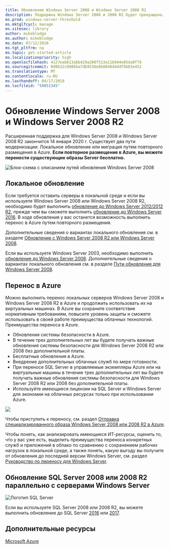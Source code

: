 ```yaml
---
title: Обновление Windows Server 2008 и Windows Server 2008 R2
description: Поддержка Windows Server 2008 и 2008 R2 будет прекращена. Узнайте, как выполнить обновление в локальной среде или разместить их в Azure.
ms.prod: windows-server-threshold
ms.mktglfcycl: manage
ms.sitesec: library
author: mikeblodge
ms.author: mikeblodge
ms.date: 07/12/2018
ms.tgt_pltfrm: na
ms.topic: get-started-article
ms.localizationpriority: high
ms.openlocfilehash: 4127eab613abb429a200f513a11b944e05da0f76
ms.sourcegitcommit: 0d0b32c8986ba7db9536e0b8648d4ddf9b03e452
ms.translationtype: MT
ms.contentlocale: ru-RU
ms.lasthandoff: 04/17/2019
ms.locfileid: "59851345"
---
```

# <a name="upgrade-windows-server-2008-and-windows-server-2008-r2"></a>Обновление Windows Server 2008 и Windows Server 2008 R2

Расширенная поддержка для Windows Server 2008 и Windows Server 2008 R2 закончится 14 января 2020 г. Существует два пути модернизации: Локальное обновление или миграция путем повторного размещения в Azure. **Если повторное размещение в Azure, вы можете перенести существующие образы Server бесплатно.**

![Блок-схема с описанием путей обновления Windows Server 2008](media/WS08_upgrade_paths.png)


## <a name="on-premises-upgrade"></a>Локальное обновление
Если требуется оставить серверы в локальной среде и если вы используете Windows Server 2008 или Windows Server 2008 R2, необходимо будет выполнить [обновление до Windows Server 2012/2012 R2](installation-and-upgrade.md#upgrading-to-windows-server-2012-r2), прежде чем вы сможете выполнить [обновление до Windows Server 2016](installation-and-upgrade.md#upgrading-to-windows-server-2016). В ходе обновления у вас останется возможность выполнить перенос в Azure путем повторного размещения.

Дополнительные сведения о вариантах локального обновления см. в разделе [Обновление с Windows Server 2008 R2 или Windows Server 2008](installation-and-upgrade.md#upgrading-from-windows-server-2008-r2-or-windows-server-2008).

Если вы используете Windows Server 2003, необходимо выполнить [обновление до Windows Server 2008](https://docs.microsoft.com/previous-versions/windows/it-pro/windows-server-2008-R2-and-2008/ff972408(v%3dws.10)). Дополнительные сведения о вариантах локального обновления см. в разделе [Пути обновления для Windows Server 2008](https://docs.microsoft.com/previous-versions/windows/it-pro/windows-server-2008-R2-and-2008/dd979563(v=ws.10)).


## <a name="migrate-to-azure"></a>Перенос в Azure
Можно выполнить перенос локальных серверов Windows Server 2008 и Windows Server 2008 R2 в Azure и продолжить использовать их на виртуальных машинах. В Azure вы сохраните соответствие нормативным требованиям, повысите уровень защиты и сможете использовать в своей работе преимущества облачных технологий. Преимущества переноса в Azure.

- Обновления системы безопасности в Azure.
- В течение трех дополнительных лет вы будете получать важные обновления системы безопасности для Windows Server 2008 R2 или 2008 без дополнительной платы. 
- Бесплатные обновления в Azure.
- Внедрение дополнительных облачных служб по мере готовности.
- При переносе SQL Server в управляемые экземпляры Azure или на виртуальные машины в течение трех дополнительных лет вы будете получать важные обновления системы безопасности для Windows Server 2008 R2 или 2008 без дополнительной платы. 
- Используйте имеющиеся лицензии на SQL Server и Windows Server для экономии на облачных ресурсах только при использовании Azure.

<a href="uploading-specialized-WS08-image-to-azure.md"><img src="media/WS08-image-banner-small.png"></a>

Чтобы приступить к переносу, см. раздел [Отправка специализированного образа Windows Server 2008 или 2008 R2 в Azure](uploading-specialized-WS08-image-to-azure.md).

Чтобы понять, как анализировать имеющиеся ИТ-ресурсы, оценить то, что у вас уже есть, выделить преимущества переноса конкретных служб и приложений в облако по сравнению с сохранением рабочих нагрузок в локальной среде, а также понять, какую выгоду вы получите от обновления до последней версии Windows Server, см. раздел [Руководство по переносу для Windows Server](https://go.microsoft.com/fwlink/?linkid=872689).


## <a name="upgrade-sql-server-20082008-r2-in-parallel-with-your-windows-servers"></a>Обновление SQL Server 2008 или 2008 R2 параллельно с серверами Windows Server

![Логотип SQL Server](media/sqlr2.jpg)

Если вы используете SQL Server 2008 или 2008 R2, вы можете выполнить обновление до SQL Server [2016](https://docs.microsoft.com/sql/sql-server/sql-server-technical-documentation?view=sql-server-2016) или [2017](https://docs.microsoft.com/sql/sql-server/sql-server-technical-documentation?view=sql-server-2017).


## <a name="additional-resources"></a>Дополнительные ресурсы
[Microsoft Azure](https://docs.microsoft.com/azure/#pivot=products)